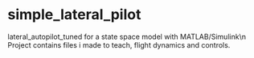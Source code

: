 # simple_lateral_pilot
lateral_autopilot_tuned for a state space model with MATLAB/Simulink\n
Project contains files i made to teach, flight dynamics and controls.
